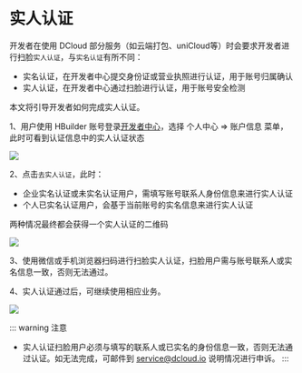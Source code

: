 # 实人认证

开发者在使用 DCloud 部分服务（如云端打包、uniCloud等）时会要求开发者进行扫脸`实人认证`，与`实名认证`有所不同：

- 实名认证，在开发者中心提交身份证或营业执照进行认证，用于账号归属确认
- 实人认证，在开发者中心通过扫脸进行认证，用于账号安全检测

本文将引导开发者如何完成实人认证。

1、用户使用 HBuilder 账号登录[开发者中心](https://dev.dcloud.net.cn/pages/user/info)，选择 个人中心 => 账户信息 菜单，此时可看到认证信息中的实人认证状态

![](https://web-assets.dcloud.net.cn/unidoc/zh/rpa/frv-auth-status.png)


2、点击`去实人认证`，此时：

- 企业实名认证或未实名认证用户，需填写账号联系人身份信息来进行实人认证
- 个人已实名认证用户，会基于当前账号的实名信息来进行实人认证

两种情况最终都会获得一个实人认证的二维码

![](https://web-assets.dcloud.net.cn/unidoc/zh/rpa/frv-auth-qrcode.png)

3、使用微信或手机浏览器扫码进行扫脸实人认证，扫脸用户需与账号联系人或实名信息一致，否则无法通过。

4、实人认证通过后，可继续使用相应业务。

![](https://web-assets.dcloud.net.cn/unidoc/zh/rpa/frv-auth-success.png)

::: warning 注意
- 实人认证扫脸用户必须与填写的联系人或已实名的身份信息一致，否则无法通过认证。如无法完成，可邮件到 service@dcloud.io 说明情况进行申诉。
:::
